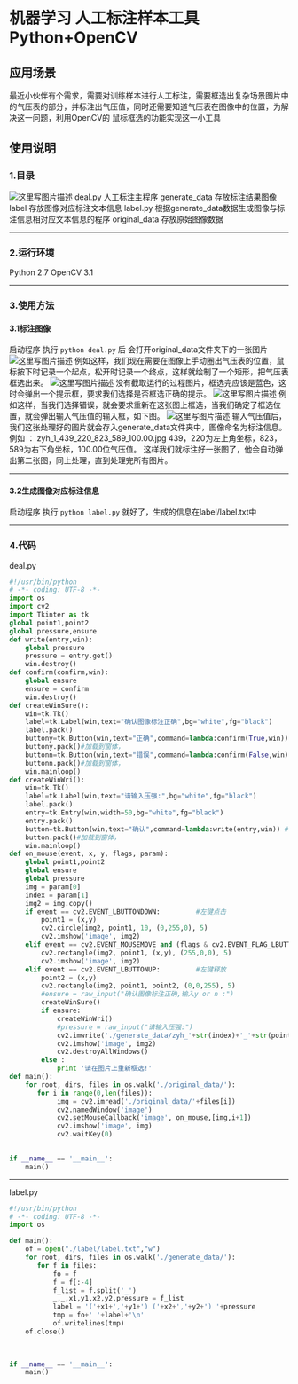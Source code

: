 # 机器学习 人工标注样本工具Python+OpenCV

## 应用场景
最近小伙伴有个需求，需要对训练样本进行人工标注，需要框选出复杂场景图片中的气压表的部分，并标注出气压值，同时还需要知道气压表在图像中的位置，为解决这一问题，利用OpenCV的 鼠标框选的功能实现这一小工具

## 使用说明
### 1.目录
![这里写图片描述](https://img-blog.csdn.net/20180713123029988?watermark/2/text/aHR0cHM6Ly9ibG9nLmNzZG4ubmV0L3hidzEyMTM4/font/5a6L5L2T/fontsize/400/fill/I0JBQkFCMA==/dissolve/70)
deal.py  人工标注主程序
generate_data  存放标注结果图像
label   存放图像对应标注文本信息
label.py  根据generate_data数据生成图像与标注信息相对应文本信息的程序
original_data  存放原始图像数据

---

### 2.运行环境
Python 2.7
OpenCV 3.1

---

### 3.使用方法
#### 3.1标注图像
启动程序 执行 `python deal.py` 后
会打开original_data文件夹下的一张图片
![这里写图片描述](https://img-blog.csdn.net/20180713124719767?watermark/2/text/aHR0cHM6Ly9ibG9nLmNzZG4ubmV0L3hidzEyMTM4/font/5a6L5L2T/fontsize/400/fill/I0JBQkFCMA==/dissolve/70)
例如这样，我们现在需要在图像上手动圈出气压表的位置，鼠标按下时记录一个起点，松开时记录一个终点，这样就绘制了一个矩形，把气压表框选出来。
![这里写图片描述](https://img-blog.csdn.net/20180713124944687?watermark/2/text/aHR0cHM6Ly9ibG9nLmNzZG4ubmV0L3hidzEyMTM4/font/5a6L5L2T/fontsize/400/fill/I0JBQkFCMA==/dissolve/70)
没有截取运行的过程图片，框选完应该是蓝色，这时会弹出一个提示框，要求我们选择是否框选正确的提示。
![这里写图片描述](https://img-blog.csdn.net/20180713125144406?watermark/2/text/aHR0cHM6Ly9ibG9nLmNzZG4ubmV0L3hidzEyMTM4/font/5a6L5L2T/fontsize/400/fill/I0JBQkFCMA==/dissolve/70)
例如这样，当我们选择错误，就会要求重新在这张图上框选，当我们确定了框选位置，就会弹出输入气压值的输入框，如下图。
![这里写图片描述](https://img-blog.csdn.net/20180713125805315?watermark/2/text/aHR0cHM6Ly9ibG9nLmNzZG4ubmV0L3hidzEyMTM4/font/5a6L5L2T/fontsize/400/fill/I0JBQkFCMA==/dissolve/70)
输入气压值后，我们这张处理好的图片就会存入generate_data文件夹中，图像命名为标注信息。例如 ：  zyh_1_439_220_823_589_100.00.jpg
439，220为左上角坐标，823，589为右下角坐标，100.00位气压值。
这样我们就标注好一张图了，他会自动弹出第二张图，同上处理，直到处理完所有图片。

---

#### 3.2生成图像对应标注信息

启动程序 执行 `python label.py` 就好了，生成的信息在label/label.txt中

---

### 4.代码
deal.py

```python
#!/usr/bin/python
# -*- coding: UTF-8 -*-
import os
import cv2
import Tkinter as tk
global point1,point2
global pressure,ensure
def write(entry,win):
    global pressure
    pressure = entry.get()
    win.destroy()
def confirm(confirm,win):
    global ensure
    ensure = confirm
    win.destroy()
def createWinSure():
    win=tk.Tk()
    label=tk.Label(win,text="确认图像标注正确",bg="white",fg="black")
    label.pack()
    buttony=tk.Button(win,text="正确",command=lambda:confirm(True,win)) #收到消息执行这个函数
    buttony.pack()#加载到窗体，
    buttonn=tk.Button(win,text="错误",command=lambda:confirm(False,win)) #收到消息执行这个函数
    buttonn.pack()#加载到窗体，
    win.mainloop()
def createWinWri():
    win=tk.Tk()
    label=tk.Label(win,text="请输入压强:",bg="white",fg="black")
    label.pack()
    entry=tk.Entry(win,width=50,bg="white",fg="black")
    entry.pack()
    button=tk.Button(win,text="确认",command=lambda:write(entry,win)) #收到消息执行这个函数
    button.pack()#加载到窗体，
    win.mainloop()
def on_mouse(event, x, y, flags, param):
    global point1,point2
    global ensure
    global pressure
    img = param[0]
    index = param[1]
    img2 = img.copy()
    if event == cv2.EVENT_LBUTTONDOWN:         #左键点击
        point1 = (x,y)
        cv2.circle(img2, point1, 10, (0,255,0), 5)
        cv2.imshow('image', img2)
    elif event == cv2.EVENT_MOUSEMOVE and (flags & cv2.EVENT_FLAG_LBUTTON):               #按住左键拖曳
        cv2.rectangle(img2, point1, (x,y), (255,0,0), 5)
        cv2.imshow('image', img2)
    elif event == cv2.EVENT_LBUTTONUP:         #左键释放
        point2 = (x,y)
        cv2.rectangle(img2, point1, point2, (0,0,255), 5) 
        #ensure = raw_input("确认图像标注正确,输入y or n :")
        createWinSure()
        if ensure:
            createWinWri()
            #pressure = raw_input("请输入压强:")
            cv2.imwrite('./generate_data/zyh_'+str(index)+'_'+str(point1[0])+'_'+str(point1[1])+'_'+str(point2[0])+'_'+str(point2[1])+'_'+pressure+'.jpg', img2)
            cv2.imshow('image', img2)
            cv2.destroyAllWindows()
        else :
            print '请在图片上重新框选!'
def main():
    for root, dirs, files in os.walk('./original_data/'): 
       for i in range(0,len(files)):
            img = cv2.imread('./original_data/'+files[i])
            cv2.namedWindow('image')
            cv2.setMouseCallback('image', on_mouse,[img,i+1])
            cv2.imshow('image', img)
            cv2.waitKey(0)
    

if __name__ == '__main__':
    main()
```
---
label.py

```python
#!/usr/bin/python
# -*- coding: UTF-8 -*-
import os

def main():
    of = open("./label/label.txt","w")
    for root, dirs, files in os.walk('./generate_data/'): 
       for f in files:
           fo = f
           f = f[:-4]
           f_list = f.split('_')
           _,_,x1,y1,x2,y2,pressure = f_list
           label = '('+x1+','+y1+') ('+x2+','+y2+') '+pressure
           tmp = fo+' '+label+'\n'
           of.writelines(tmp)
    of.close()
            
    

if __name__ == '__main__':
    main()
```








